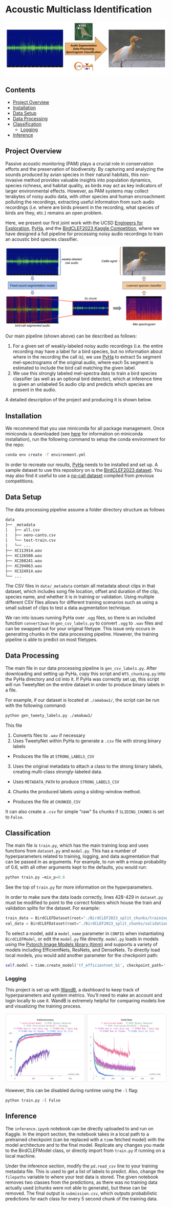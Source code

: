 # Acoustic Multiclass Identification

![overview](images/header.png)

## Contents
- [Project Overview](#project-overview)
- [Installation](#installation)
- [Data Setup](#data-setup)
- [Data Processing](#data-processing)
- [Classification](#classification)
    - [Logging](#logging)
- [Inference](#inference)

## Project Overview

Passive acoustic monitoring (PAM) plays a crucial role in conservation efforts and the preservation of biodiversity. By capturing and analyzing the sounds produced by avian species in their natural habitats, this non-invasive method provides valuable insights into population dynamics, species richness, and habitat quality, as birds may act as key indicators of larger environmental effects. However, as PAM systems may collect terabytes of noisy audio data, with other species and human encroachment polluting the recordings, extracting useful information from such audio recordings (i.e. where are birds present in the recording, what species of birds are they, etc.) remains an open problem. 

Here, we present our first joint work with the UCSD [Engineers for Exploration](https://e4e.ucsd.edu/), [PyHa](https://github.com/UCSD-E4E/PyHa), and the [BirdCLEF2023 Kaggle Competition](https://www.kaggle.com/competitions/birdclef-2023), where we have designed a full pipeline for processing noisy audio recordings to train an acoustic bird species classifier.

![outline](images/main_diag.png)

Our main pipeline (shown above) can be described as follows:
1. For a given set of weakly-labeled noisy audio recordings (i.e. the entire recording may have a label for a bird species, but no information about where in the recording the call is), we use [PyHa](https://github.com/UCSD-E4E/PyHa) to extract 5s segment mel-spectrograms of the original audio, where each 5s segment is estimated to include the bird call matching the given label.
2. We use this strongly labeled mel-spectra data to train a bird species classifier (as well as an optional bird detector), which at inference time is given an unlabeled 5s audio clip and predicts which species are present in the audio.

A detailed description of the project and producing it is shown below.

## Installation

We recommend that you use miniconda for all package management. Once miniconda is downloaded (see [here](https://conda.io/projects/conda/en/latest/user-guide/install/index.html) for information on miniconda installation), run the following command to setup the conda environment for the repo:

```bash
conda env create -f environment.yml
```

In order to recreate our results, [PyHa](https://github.com/UCSD-E4E/PyHa) needs to be installed and set up. A sample dataset to use this repository on is the [BirdCLEF2023 dataset](https://www.kaggle.com/competitions/birdclef-2023). You may also find it useful to use a [no-call dataset](https://www.kaggle.com/code/sprestrelski/birdclef23-uniform-no-call-sound-chunks) compiled from previous competitions.

## Data Setup
The data processing pipeline assume a folder directory structure as follows
```
data
├── _metadata
|   ├── all.csv
|   ├── xeno-canto.csv 
|   └── test-train.csv
|   └── ...
├── XC113914.wav
├── XC126500.wav
├── XC208241.wav
├── XC294063.wav
├── XC324914.wav
└── ...
```
The CSV files in `data/_metadata` contain all metadata about clips in that dataset, which includes song file location, offset and duration of the clip, species name, and whether it is in training or validation. Using multiple different CSV files allows for different training scenarios such as using a small subset of clips to test a data augmentation technique.

We ran into issues running PyHa over `.ogg` files, so there is an included function `convert2wav` in `gen_csv_labels.py` to convert `.ogg` to `.wav` files and can be swapped out for your original filetype. This issue only occurs in generating chunks in the data processing pipeline. However, the training pipeline is able to predict on most filetypes.

## Data Processing

The main file in our data processing pipeline is `gen_csv_labels.py`. After downloading and setting up PyHa, copy this script and `WTS_chunking.py` into the PyHa directory and cd into it. If PyHa was correctly set up, this script will run TweetyNet on the entire dataset in order to produce binary labels in a file.

For example, if our dataset is located at `./amabaw1/`, the script can be run with the following command: 
```bash
python gen_tweety_labels.py ./amabaw1/
```

This file
1. Converts files to `.wav` if necessary
2. Uses TweetyNet within PyHa to generate a `.csv` file with strong binary labels
- Produces the file at `STRONG_LABELS_CSV`
3. Uses the original metadata to attach a class to the strong binary labels, creating multi-class strongly-labeled data.
- Uses `METADATA_PATH` to produce `STRONG_LABELS_CSV`
4. Chunks the produced labels using a sliding-window method.
- Produces the file at `CHUNKED_CSV`

It can also create a `.csv` for simple "raw" 5s chunks if `SLIDING_CHUNKS` is set to `False`.

## Classification
The main file is `train.py`, which has the main training loop and uses functions from `dataset.py` and `model.py`. This has a number of hyperparameters related to training, logging, and data augmentation that can be passed in as arguments. For example, to run with a mixup probability of 0.6, with all other arguments kept to the defaults, you would run:

```py
python train.py –mix_p=0.6
```

See the top of `train.py` for more information on the hyperparameters.

In order to make sure the data loads correctly, lines 428-429 in `dataset.py` must be modified to point to the correct folders which house the train and validation splits for the dataset. For example:

```py
train_data = BirdCLEFDataset(root="./BirdCLEF2023_split_chunks/training", CONFIG=CONFIG)
val_data = BirdCLEFDataset(root="./BirdCLEF2023_split_chunks/validation", CONFIG=CONFIG)
```

To select a model, add a `model_name` parameter in `CONFIG` when instantiating `BirdCLEFModel`, or edit the `model.py` file directly. `model.py` loads in models using the [Pytorch Image Models library (timm)](https://timm.fast.ai/) and supports a variety of models including EfficientNets, ResNets, and DenseNets. To directly load local models, you would add another parameter for the checkpoint path:
```py
self.model = timm.create_model('tf_efficientnet_b1', checkpoint_path='./models/tf_efficientnet_b1_aa-ea7a6ee0.pth')
```

### Logging
This project is set up with [WandB](https://wandb.ai), a dashboard to keep track of hyperparameters and system metrics. You’ll need to make an account and login locally to use it. WandB is extremely helpful for comparing models live and visualizing the training process.

![](images/SampleWandBOutputs.PNG)

However, this can be disabled during runtime using the `-l` flag:
```
python train.py -l False
```

## Inference 
The `inference.ipynb` notebook can be directly uploaded to and run on Kaggle. In the import section, the notebook takes in a local path to a pretrained checkpoint (can be replaced with a `timm` fetched model) with the model architecture and to the final model. Replicate any changes you made to the BirdCLEFModel class, or directly import from `train.py` if running on a local machine.

Under the inference section, modify the `pd.read_csv` line to your training metadata file. This is used to get a list of labels to predict. Also, change the `filepaths` variable to where your test data is stored. The given notebook removes two classes from the predictions, as there was no training data actually used (chunks were not able to generate), but these can be removed. The final output is `submission.csv`, which outputs probabilistic predictions for each class for every 5 second chunk of the training data.